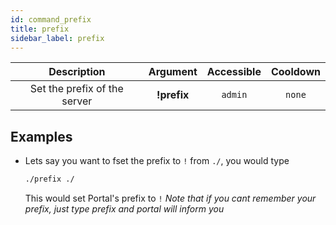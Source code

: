 ```yaml
---
id: command_prefix
title: prefix
sidebar_label: prefix
---
```


|         Description          |  Argument   | Accessible | Cooldown |
| :--------------------------: | :---------: | :--------: | :------: |
| Set the prefix of the server | __!prefix__ |  `admin`   |  `none`  |

## Examples

* Lets say you want to fset the prefix to `!` from `./`, you would type
    ```bash
    ./prefix ./
    ```

    This would set Portal's prefix to `!`
    _Note that if you cant remember your prefix, just type prefix and portal will inform you_